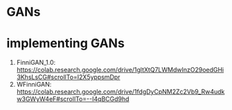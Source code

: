 # GANs
# implementing GANs


1. FinniGAN_1.0: https://colab.research.google.com/drive/1gltXtQ7LWMdwInzO29oedGHi3KhsLsCG#scrollTo=I2X5yppsmDpr
2. WFinniGAN: https://colab.research.google.com/drive/1fdgDyCpNM2Zc2Vb9_Rw4udkw3GWyW4eF#scrollTo=--I4qBCGd9hd
